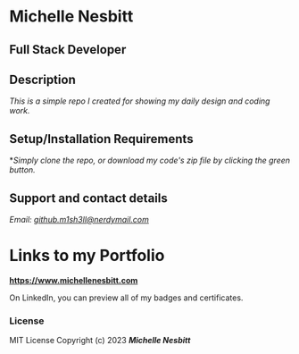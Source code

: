 # Michelle Nesbitt

## Full Stack Developer

## Description

*This is a simple repo I created for showing my daily design and coding work.*

## Setup/Installation Requirements

**Simply clone the repo, or download my code's zip file by clicking the green button.*

## Support and contact details

*Email: github.m1sh3ll@nerdymail.com*

# Links to my Portfolio

**https://www.michellenesbitt.com**

On LinkedIn, you can preview all of my badges and certificates.

### License

MIT License
Copyright (c) 2023 ***Michelle Nesbitt***
